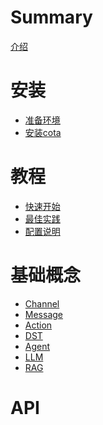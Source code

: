 # Summary

[介绍](README.md)

# 安装
- [准备环境](installation/env_1.md)
- [安装cota](installation/install_2.md)

# 教程
- [快速开始]()
- [最佳实践]()
- [配置说明]()

# 基础概念
- [Channel]()
- [Message]()
- [Action](concepts/action.md)
- [DST](concepts/dst.md)
- [Agent]()
- [LLM]()
- [RAG]()

# API

